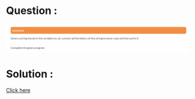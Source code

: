 # Question :
![going low](https://github.com/prabhu30/coding/blob/main/Edyst/Python%20-%20Intro%20to%20Advanced/23_going%20low/image.png)

# Solution :
[Click here](https://github.com/prabhu30/coding/blob/main/Edyst/Python%20-%20Intro%20to%20Advanced/23_going%20low/solution.py)
